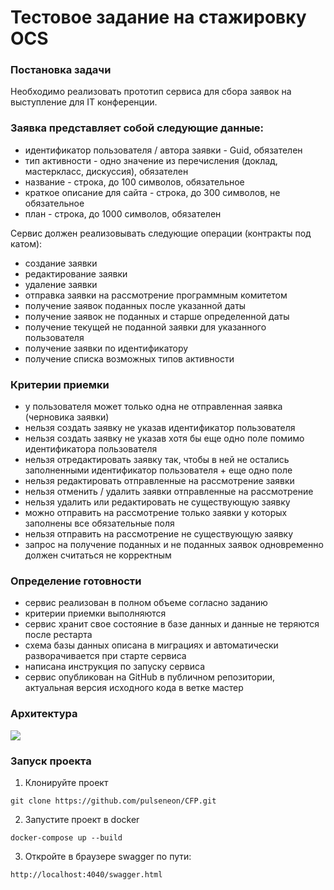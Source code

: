 # Тестовое задание на стажировку OCS

### Постановка задачи
Необходимо реализовать прототип сервиса для сбора заявок на выступление для IT конференции. 

### Заявка представляет собой следующие данные:

- идентификатор пользователя / автора заявки - Guid, обязателен
- тип активности - одно значение из перечисления (доклад, мастеркласс, дискуссия), обязателен
- название - строка, до 100 символов, обязательное
- краткое описание для сайта - строка, до 300 символов, не обязательное
- план - строка, до 1000 символов, обязателен

Сервис должен реализовывать следующие операции (контракты под катом):

- создание заявки
- редактирование заявки
- удаление заявки
- отправка заявки на рассмотрение программным комитетом
- получение заявок поданных после указанной даты
- получение заявок не поданных и старше определенной даты
- получение текущей не поданной заявки для указанного пользователя
- получение заявки по идентификатору
- получение списка возможных типов активности

### Критерии приемки

- у пользователя может только одна не отправленная заявка (черновика заявки)
- нельзя создать заявку не указав идентификатор пользователя
- нельзя создать заявку не указав хотя бы еще одно поле помимо идентификатора пользователя
- нельзя отредактировать заявку так, чтобы  в ней не остались заполненными идентификатор пользователя + еще одно поле
- нельзя редактировать отправленные на рассмотрение заявки
- нельзя отменить / удалить заявки отправленные на рассмотрение
- нельзя удалить или редактировать не существующую заявку
- можно отправить на рассмотрение только заявки у которых заполнены все обязательные поля
- нельзя отправить на рассмотрение не существующую заявку
- запрос на получение поданных и не поданных заявок одновременно должен считаться не корректным

### Определение готовности

- сервис реализован в полном объеме согласно заданию
- критерии приемки выполняются
- сервис хранит свое состояние в базе данных и данные не теряются после рестарта
- схема базы данных описана в миграциях и автоматически разворачивается при старте сервиса
- написана инструкция по запуску сервиса
- сервис опубликован на GitHub в публичном репозитории, актуальная версия исходного кода в ветке мастер

### Архитектура

![](https://github.com/pulseneon/CFP/assets/87504288/99172760-7dc9-419a-b769-b31496a34b14)

### Запуск проекта
1. Клонируйте проект

```git clone https://github.com/pulseneon/CFP.git```

2. Запустите проект в docker

```docker-compose up --build```

3. Откройте в браузере swagger по пути:

```http://localhost:4040/swagger.html```
